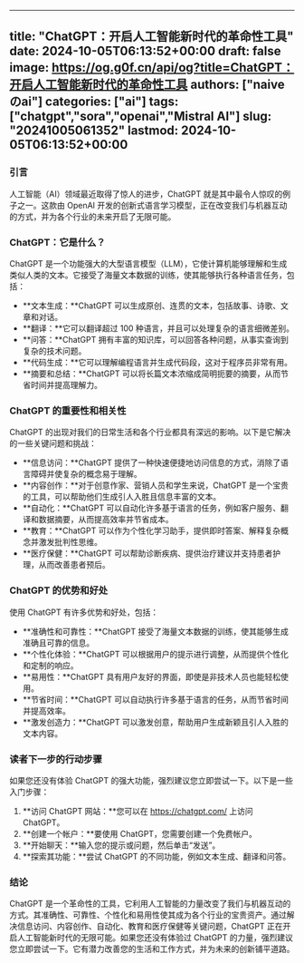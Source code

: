 
---
title: "ChatGPT：开启人工智能新时代的革命性工具"
date: 2024-10-05T06:13:52+00:00
draft: false
image: https://og.g0f.cn/api/og?title=ChatGPT：开启人工智能新时代的革命性工具
authors: ["naiveのai"]
categories: ["ai"]
tags: ["chatgpt","sora","openai","Mistral AI"]
slug: "20241005061352"
lastmod: 2024-10-05T06:13:52+00:00
---
### 引言

人工智能（AI）领域最近取得了惊人的进步，ChatGPT 就是其中最令人惊叹的例子之一。这款由 OpenAI 开发的创新式语言学习模型，正在改变我们与机器互动的方式，并为各个行业的未来开启了无限可能。

### ChatGPT：它是什么？

ChatGPT 是一个功能强大的大型语言模型（LLM），它使计算机能够理解和生成类似人类的文本。它接受了海量文本数据的训练，使其能够执行各种语言任务，包括：

- **文本生成：**ChatGPT 可以生成原创、连贯的文本，包括故事、诗歌、文章和对话。
- **翻译：**它可以翻译超过 100 种语言，并且可以处理复杂的语言细微差别。
- **问答：**ChatGPT 拥有丰富的知识库，可以回答各种问题，从事实查询到复杂的技术问题。
- **代码生成：**它可以理解编程语言并生成代码段，这对于程序员非常有用。
- **摘要和总结：**ChatGPT 可以将长篇文本浓缩成简明扼要的摘要，从而节省时间并提高理解力。

### ChatGPT 的重要性和相关性

ChatGPT 的出现对我们的日常生活和各个行业都具有深远的影响。以下是它解决的一些关键问题和挑战：

- **信息访问：**ChatGPT 提供了一种快速便捷地访问信息的方式，消除了语言障碍并使复杂的概念易于理解。
- **内容创作：**对于创意作家、营销人员和学生来说，ChatGPT 是一个宝贵的工具，可以帮助他们生成引人入胜且信息丰富的文本。
- **自动化：**ChatGPT 可以自动化许多基于语言的任务，例如客户服务、翻译和数据摘要，从而提高效率并节省成本。
- **教育：**ChatGPT 可以作为个性化学习助手，提供即时答案、解释复杂概念并激发批判性思维。
- **医疗保健：**ChatGPT 可以帮助诊断疾病、提供治疗建议并支持患者护理，从而改善患者预后。

### ChatGPT 的优势和好处

使用 ChatGPT 有许多优势和好处，包括：

- **准确性和可靠性：**ChatGPT 接受了海量文本数据的训练，使其能够生成准确且可靠的信息。
- **个性化体验：**ChatGPT 可以根据用户的提示进行调整，从而提供个性化和定制的响应。
- **易用性：**ChatGPT 具有用户友好的界面，即使是非技术人员也能轻松使用。
- **节省时间：**ChatGPT 可以自动执行许多基于语言的任务，从而节省时间并提高效率。
- **激发创造力：**ChatGPT 可以激发创意，帮助用户生成新颖且引人入胜的文本内容。

### 读者下一步的行动步骤

如果您还没有体验 ChatGPT 的强大功能，强烈建议您立即尝试一下。以下是一些入门步骤：

1. **访问 ChatGPT 网站：**您可以在 https://chatgpt.com/ 上访问 ChatGPT。
2. **创建一个帐户：**要使用 ChatGPT，您需要创建一个免费帐户。
3. **开始聊天：**输入您的提示或问题，然后单击“发送”。
4. **探索其功能：**尝试 ChatGPT 的不同功能，例如文本生成、翻译和问答。

### 结论

ChatGPT 是一个革命性的工具，它利用人工智能的力量改变了我们与机器互动的方式。其准确性、可靠性、个性化和易用性使其成为各个行业的宝贵资产。通过解决信息访问、内容创作、自动化、教育和医疗保健等关键问题，ChatGPT 正在开启人工智能新时代的无限可能。如果您还没有体验过 ChatGPT 的力量，强烈建议您立即尝试一下。它有潜力改善您的生活和工作方式，并为未来的创新铺平道路。